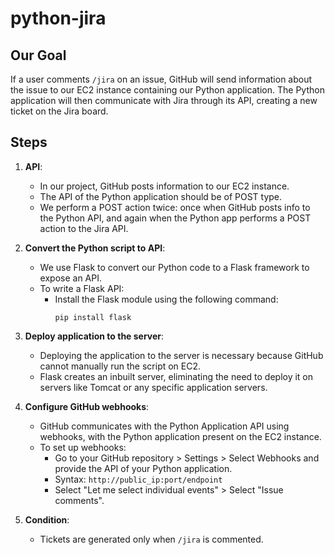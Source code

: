 # python-jira
## Our Goal
If a user comments `/jira` on an issue, GitHub will send information about the issue to our EC2 instance containing our Python application. The Python application will then communicate with Jira through its API, creating a new ticket on the Jira board.

## Steps
1. **API**:
   - In our project, GitHub posts information to our EC2 instance.
   - The API of the Python application should be of POST type.
   - We perform a POST action twice: once when GitHub posts info to the Python API, and again when the Python app performs a POST action to the Jira API.

2. **Convert the Python script to API**:
   - We use Flask to convert our Python code to a Flask framework to expose an API.
   - To write a Flask API:
     - Install the Flask module using the following command:
       ```
       pip install flask
       ```

3. **Deploy application to the server**:
   - Deploying the application to the server is necessary because GitHub cannot manually run the script on EC2.
   - Flask creates an inbuilt server, eliminating the need to deploy it on servers like Tomcat or any specific application servers.

4. **Configure GitHub webhooks**:
   - GitHub communicates with the Python Application API using webhooks, with the Python application present on the EC2 instance.
   - To set up webhooks:
     - Go to your GitHub repository > Settings > Select Webhooks and provide the API of your Python application.
     - Syntax: `http://public_ip:port/endpoint`
     - Select "Let me select individual events" > Select "Issue comments".

5. **Condition**:
   - Tickets are generated only when `/jira` is commented.
 
